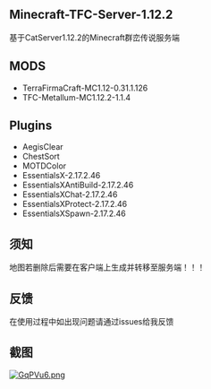 ## Minecraft-TFC-Server-1.12.2 
基于CatServer1.12.2的Minecraft群峦传说服务端

## MODS
* TerraFirmaCraft-MC1.12-0.31.1.126
* TFC-Metallum-MC1.12.2-1.1.4

## Plugins
* AegisClear
* ChestSort
* MOTDColor
* EssentialsX-2.17.2.46
* EssentialsXAntiBuild-2.17.2.46
* EssentialsXChat-2.17.2.46
* EssentialsXProtect-2.17.2.46
* EssentialsXSpawn-2.17.2.46

## 须知
地图若删除后需要在客户端上生成并转移至服务端！！！

## 反馈
在使用过程中如出现问题请通过issues给我反馈

## 截图
[![GqPVu6.png](https://s1.ax1x.com/2020/04/11/GqPVu6.png)](https://imgchr.com/i/GqPVu6)
